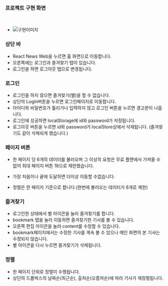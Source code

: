 ### 프로젝트 구현 화면

<br/>

- ![구현이미지](./src/images/news_project.gif)

### 상단 바

- React News Web을 누르면 홈 화면으로 이동합니다.
- 오른쪽에는 로그인과 즐겨찾기 탭이 있습니다.
- 로그인을 하면 로그아웃 탭으로 변경됩니다.

### 로그인

- 로그인을 하지 않으면 즐겨찾기(별)을 할 수 없습니다.
- 상단의 LogIn버튼을 누르면 로그인페이지로 이동합니다.
- 아이디와 비밀번호가 틀리거나 입력하지 않고 로그인 버튼을 누르면 경고문이 나옵니다.
- 로그인에 성공하면 localStorage에 id와 password가 저장됩니다.
- 로그아웃 버튼을 누르면 id와 password가 localStore상에서 삭제됩니다. (즐겨찾기도 같이 삭제되게 했습니다.)

### 페이지 버튼

- 한 페이지 당 6개의 데이터를 불러오며 그 이상의 요청은 무료 플랜에서 가져올 수 없어 최대 페이지 버튼 16으로 제한했습니다.

- 가장 처음이나 끝에 도달하면 더이상 이동할 수없습니다.

- 정렬은 한 페이지 기준으로 합니다.(한번에 불러오는 데이터가 6개로 제한)

### 즐겨찾기

- 로그인한 상태에서 별 아이콘을 눌러 즐겨찾기를 합니다.
- bookmark 탭을 눌러 이동하면 즐겨찾기한 기사를 볼 수 있습니다.
- 오른쪽 편집 아이콘을 눌러 content를 수정할 수 있습니다.
- bookmark페이지에서는 수정한 기사를 계속 볼 수 있으나 메인 화면의 본 기사는 수정되지 않습니다.
- 별 아이콘을 다시 누르면 즐겨찾기가 삭제됩니다.

### 정렬

- 한 페이지 단위로 정렬이 수행됩니다.
- 상단의 드롭박스의 날짜순(최근순), 출처순(오름차순)에 따라 기사가 재정렬됩니다.
